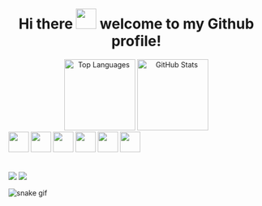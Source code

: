 # <div align="center">Hi there <img height="40px" src="https://github.com/abdoachhoubi/abdoachhoubi/blob/main/gifs/Hi.gif"/> welcome to my Github profile!</div>

<div align="center">
<a  href="https://github.com/Ga5000"><img src="https://github-readme-stats.vercel.app/api/top-langs/?username=Ga5000&layout=compact&hide=cMake,javascript,python,css,html&theme=github_dark" height="140em" alt="Top Languages"/></a>
  <a href="https://github.com/Ga5000"><img src="https://github-readme-stats.vercel.app/api?username=Ga5000&show_icons=true&theme=github_dark" height="140em" alt="GitHub Stats"/><a/>
  </div>

  <div style="display: inline-block">
    <img align="center" height="40px" width="40px" src="https://cdn.jsdelivr.net/gh/devicons/devicon@latest/icons/spring/spring-original.svg"/>
      <img align="center" height="40px" width="40px" src="https://cdn.jsdelivr.net/gh/devicons/devicon@latest/icons/java/java-original.svg"/>
      <img align="center" height="40px" width="40px" src="https://cdn.jsdelivr.net/gh/devicons/devicon@latest/icons/mysql/mysql-original.svg"/>
      <img align="center" height="40px" width="40px" src="https://cdn.jsdelivr.net/gh/devicons/devicon@latest/icons/c/c-original.svg"/>
      <img align="center" height="40px" width="40px" src="https://cdn.jsdelivr.net/gh/devicons/devicon@latest/icons/postman/postman-original.svg"/>
      <img align="center" height="40px" width="40px" src="https://cdn.jsdelivr.net/gh/devicons/devicon@latest/icons/git/git-original.svg"/>
  </div>

  #
  <div style="display: inline-block;">
    <a href="mailto:gbr.lisboa@gmail.com" target="_blank"><img src="https://img.shields.io/badge/Gmail-D14836?style=for-the-badge&logo=gmail&logoColor=white"/></a>
    <a href="https://www.linkedin.com/in/gabriel-lisboa05/" target="_blank"><img src="https://img.shields.io/badge/LinkedIn-0077B5?style=for-the-badge&logo=linkedin&logoColor=white"/></a>
  </div>

  
![snake gif](https://github.com/Ga5000/Ga5000/blob/output/github-contribution-grid-snake.gif)
